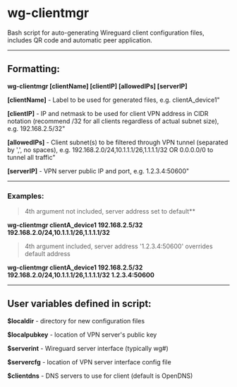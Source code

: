 # wg-clientmgr
Bash script for auto-generating Wireguard client configuration files, includes QR code and automatic peer application.

---

## Formatting:
**wg-clientmgr [clientName] [clientIP] [allowedIPs] [serverIP]**

**[clientName]** - Label to be used for generated files, e.g. clientA_device1"

**[clientIP]** - IP and netmask to be used for client VPN address in CIDR notation (recommend /32 for all clients regardless of actual subnet size), e.g. 192.168.2.5/32"

**[allowedIPs]** - Client subnet(s) to be filtered through VPN tunnel (separated by ',', no spaces), e.g. 192.168.2.0/24,10.1.1.1/26,1.1.1.1/32 OR 0.0.0.0/0 to tunnel all traffic"

**[serverIP]** - VPN server public IP and port, e.g. 1.2.3.4:50600"

---

### Examples: 
> 4th argument not included, server address set to default**

**wg-clientmgr clientA_device1 192.168.2.5/32 192.168.2.0/24,10.1.1.1/26,1.1.1.1/32**

> 4th argument included, server address '1.2.3.4:50600' overrides default address

 **wg-clientmgr clientA_device1 192.168.2.5/32 192.168.2.0/24,10.1.1.1/26,1.1.1.1/32 1.2.3.4:50600**

---

## User variables defined in script:

**$localdir** - directory for new configuration files

**$localpubkey** - location of VPN server's public key

**$serverint** - Wireguard server interface (typically wg#)

**$servercfg** - location of VPN server interface config file

**$clientdns** - DNS servers to use for client (default is OpenDNS)
